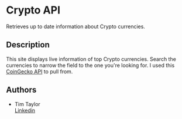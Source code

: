 # Crypto API

Retrieves up to date information about Crypto currencies.

## Description

This site displays live information of top Crypto currencies. Search the currencies to narrow the field to the one you're looking for. I used this [CoinGecko API](https://www.coingecko.com/api/documentations/v3#/coins/get_coins_markets) to pull from.
## Authors

* Tim Taylor  
[Linkedin](https://www.linkedin.com/in/tim-taylor-aaa970207/)
